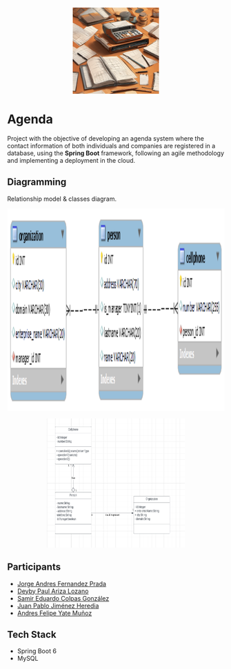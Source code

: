 [Agenda logo]: #
<p align="center">
  <img src="/img/agenda-logo.png" alt="Agenda logo" width="200" height="200"/>
</p>

# Agenda

Project with the objective of developing an agenda system where the contact information of both individuals and companies are registered in a database, using the **Spring Boot** framework, following an agile methodology and implementing a deployment in the cloud.

## Diagramming

Relationship model & classes diagram.

<p align="center">
  <img src="/img/agenda-rm.png" alt="Agenda logo" width="830" height="470"/>
</p>

<p align="center">
  <img src="/img/agenda-diagram-class.png" alt="Agenda logo" width="320" height="300"/>
</p>

## Participants

- [Jorge Andres Fernandez Prada](www.linkedin.com/in/jorge-andres-fernandez-prada-712b212b0)
- [Deyby Paul Ariza Lozano](https://www.linkedin.com/in/deyby-ariza-4667731aa/)
- [Samir Eduardo Colpas González](https://www.linkedin.com/in/samir-colpas-dev/)
- [Juan Pablo Jiménez Heredia](https://www.linkedin.com/in/juan-pablo-jimenez-h/)
- [Andres Felipe Yate Muñoz](https://co.linkedin.com/in/andres-felipe-yate-munoz-a177252a9)


## Tech Stack

- Spring Boot 6
- MySQL




